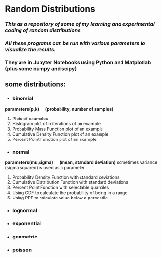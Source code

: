 # Random Distributions

### *This as a repository of some of my learning and experimental coding of random distributions.*
### *All these programs can be run with various parameters to visualize the results.*
### They are in Jupyter Notebooks using Python and Matplotlab (plus some numpy and scipy)


## some distributions:

- ### binomial
**parameters(p,k)  &emsp;  (probability, number of samples)**
1. Plots of examples
2. Histogram plot of n iterations of an example
3. Probability Mass Function plot of an example
4. Cumulative Density Function plot of an example
5. Percent Point Function plot of an example


- ### normal
**parameters(mu,sigma)  &emsp;  (mean, standard deviation)**
sometimes variance (sigma squared) is used as a parameter
1. Probability Density Function with standard deviations
2. Cumulative Distribution Function with standard deviations
3. Percent Point Function with selectable quantiles
4. Using CDF to calculate the probability of being in a range
5. Using PPF to calculate value below a percentile
- ### lognormal


- ### exponential
- ### geometric
- ### poisson
